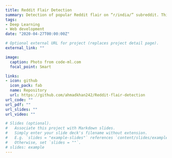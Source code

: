 ```yaml
---
title: Reddit Flair Detection
summary: Detection of popular Reddit flair on “r/india/” subreddit. This project includes data scraping, EDA, modeling, and Heroku deployment.
tags:
- Deep Learning
- Web development
date: "2020-04-27T00:00:00Z"

# Optional external URL for project (replaces project detail page).
external_link: ""

image:
  caption: Photo from code-ml.com
  focal_point: Smart

links:
- icon: github
  icon_pack: fab
  name: Repository
  url: https://github.com/ahmadkhan242/Reddit-flair-detection
url_code: ""
url_pdf: ""
url_slides: ""
url_video: ""

# Slides (optional).
#   Associate this project with Markdown slides.
#   Simply enter your slide deck's filename without extension.
#   E.g. `slides = "example-slides"` references `content/slides/example-slides.md`.
#   Otherwise, set `slides = ""`.
# slides: example
---
```

